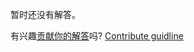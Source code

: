 
暂时还没有解答。

有兴趣[贡献你的解答](https://github.com/BFEdev/BFE.dev-solutions/blob/main/problem/implement-Observable-interval_zh.md)吗? [Contribute guidline](https://github.com/BFEdev/BFE.dev-solutions#how-to-contribute)
